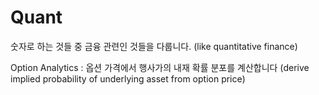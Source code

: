 # Quant
숫자로 하는 것들 중 금융 관련인 것들을 다룹니다. (like quantitative finance)

Option Analytics : 옵션 가격에서 행사가의 내재 확률 분포를 계산합니다 (derive implied probability of underlying asset from option price)
